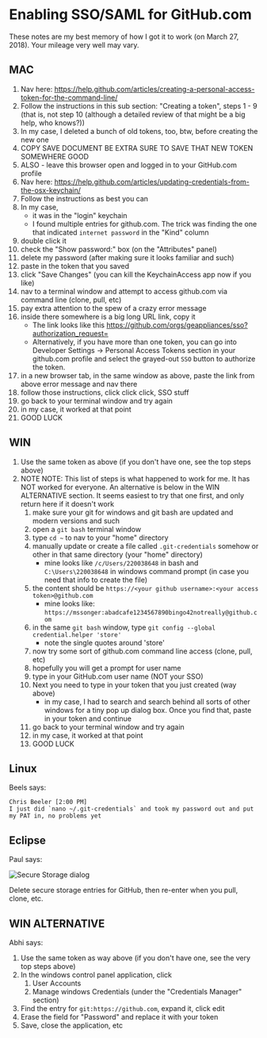 # Enabling SSO/SAML for GitHub.com

These notes are my best memory of how I got it to work (on March 27, 2018). Your mileage very well may vary.

## MAC

1. Nav here: https://help.github.com/articles/creating-a-personal-access-token-for-the-command-line/
1. Follow the instructions in this sub section: "Creating a token", steps 1 - 9 (that is, not step 10 (although a detailed review of that might be a big help, who knows?))
1. In my case, I deleted a bunch of old tokens, too, btw, before creating the new one
1. COPY SAVE DOCUMENT BE EXTRA SURE TO SAVE THAT NEW TOKEN SOMEWHERE GOOD
1. ALSO - leave this browser open and logged in to your GitHub.com profile
1. Nav here: https://help.github.com/articles/updating-credentials-from-the-osx-keychain/
1. Follow the instructions as best you can
1. In my case,
    - it was in the "login" keychain
    - I found multiple entries for github.com. The trick was finding the one that indicated `internet password` in the "Kind" column
1. double click it
1. check the "Show password:" box (on the "Attributes" panel)
1. delete my password (after making sure it looks familiar and such)
1. paste in the token that you saved
1. click "Save Changes" (you can kill the KeychainAccess app now if you like)
1. nav to a terminal window and attempt to access github.com via command line (clone, pull, etc)
1. pay extra attention to the spew of a crazy error message
1. inside there somewhere is a big long URL link, copy it
    - The link looks like this https://github.com/orgs/geappliances/sso?authorization_request=
    - Alternatively, if you have more than one token, you can go into Developer Settings -> Personal Access Tokens section in your github.com profile and select the grayed-out `SSO` button to authorize the token.
1. in a new browser tab, in the same window as above, paste the link from above error message and nav there
1. follow those instructions, click click click, SSO stuff
1. go back to your terminal window and try again
1. in my case, it worked at that point
1. GOOD LUCK

## WIN

1. Use the same token as above (if you don't have one, see the top steps above)
1. NOTE NOTE: This list of steps is what happened to work for me. It has NOT worked for everyone. An alternative is below in the WIN ALTERNATIVE section. It seems easiest to try that one first, and only return here if it doesn't work
    1. make sure your git for windows and git bash are updated and modern versions and such
    1. open a `git bash` terminal window
    1. type `cd ~` to nav to your "home" directory
    1. manually update or create a file called `.git-credentials` somehow or other in that same directory (your "home" directory)
        - mine looks like `/c/Users/220038648` in bash and `C:\Users\220038648` in windows command prompt (in case you need that info to create the file)
    1. the content should be `https://<your github username>:<your access token>@github.com`
        - mine looks like: `https://mssonger:abadcafe1234567890bingo42notreally@github.com`
    1. in the same `git bash` window, type `git config --global credential.helper 'store'`
        - note the single quotes around 'store'
    1. now try some sort of github.com command line access (clone, pull, etc)
    1. hopefully you will get a prompt for user name
    1. type in your GitHub.com user name (NOT your SSO)
    1. Next you need to type in your token that you just created (way above)
        - in my case, I had to search and search behind all sorts of other windows for a tiny pop up dialog box. Once you find that, paste in your token and continue
    1. go back to your terminal window and try again
    1. in my case, it worked at that point
    1. GOOD LUCK

## Linux

Beels says:
```
Chris Beeler [2:00 PM]
I just did `nano ~/.git-credentials` and took my password out and put my PAT in, no problems yet
```

## Eclipse

Paul says:

![Secure Storage dialog](https://github.com/mssonger/potential-bassoon/blob/master/images/eclipseSecureStorage.png "Secure Storage dialog")

Delete secure storage entries for GitHub, then re-enter when you pull, clone, etc.

## WIN ALTERNATIVE

Abhi says:

1. Use the same token as way above (if you don't have one, see the very top steps above)
1. In the windows control panel application, click
    1. User Accounts
    1. Manage windows Credentials (under the "Credentials Manager" section)
1. Find the entry for `git:https://github.com`, expand it, click edit
1. Erase the field for "Password" and replace it with your token
1. Save, close the application, etc
